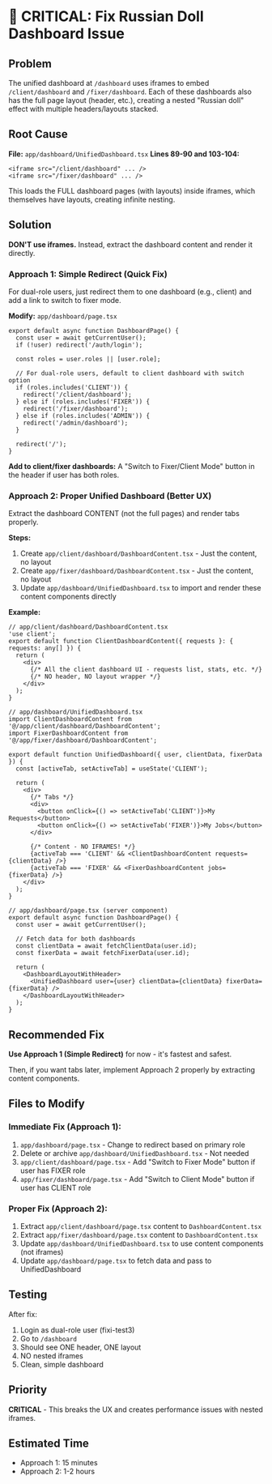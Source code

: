 # 🚨 CRITICAL: Fix Russian Doll Dashboard Issue

## Problem
The unified dashboard at `/dashboard` uses iframes to embed `/client/dashboard` and `/fixer/dashboard`. Each of these dashboards also has the full page layout (header, etc.), creating a nested "Russian doll" effect with multiple headers/layouts stacked.

## Root Cause
**File:** `app/dashboard/UnifiedDashboard.tsx`
**Lines 89-90 and 103-104:**
```tsx
<iframe src="/client/dashboard" ... />
<iframe src="/fixer/dashboard" ... />
```

This loads the FULL dashboard pages (with layouts) inside iframes, which themselves have layouts, creating infinite nesting.

## Solution
**DON'T use iframes.** Instead, extract the dashboard content and render it directly.

### Approach 1: Simple Redirect (Quick Fix)
For dual-role users, just redirect them to one dashboard (e.g., client) and add a link to switch to fixer mode.

**Modify:** `app/dashboard/page.tsx`
```tsx
export default async function DashboardPage() {
  const user = await getCurrentUser();
  if (!user) redirect('/auth/login');

  const roles = user.roles || [user.role];

  // For dual-role users, default to client dashboard with switch option
  if (roles.includes('CLIENT')) {
    redirect('/client/dashboard');
  } else if (roles.includes('FIXER')) {
    redirect('/fixer/dashboard');
  } else if (roles.includes('ADMIN')) {
    redirect('/admin/dashboard');
  }

  redirect('/');
}
```

**Add to client/fixer dashboards:** A "Switch to Fixer/Client Mode" button in the header if user has both roles.

### Approach 2: Proper Unified Dashboard (Better UX)
Extract the dashboard CONTENT (not the full pages) and render tabs properly.

**Steps:**
1. Create `app/client/dashboard/DashboardContent.tsx` - Just the content, no layout
2. Create `app/fixer/dashboard/DashboardContent.tsx` - Just the content, no layout
3. Update `app/dashboard/UnifiedDashboard.tsx` to import and render these content components directly

**Example:**

```tsx
// app/client/dashboard/DashboardContent.tsx
'use client';
export default function ClientDashboardContent({ requests }: { requests: any[] }) {
  return (
    <div>
      {/* All the client dashboard UI - requests list, stats, etc. */}
      {/* NO header, NO layout wrapper */}
    </div>
  );
}

// app/dashboard/UnifiedDashboard.tsx
import ClientDashboardContent from '@/app/client/dashboard/DashboardContent';
import FixerDashboardContent from '@/app/fixer/dashboard/DashboardContent';

export default function UnifiedDashboard({ user, clientData, fixerData }) {
  const [activeTab, setActiveTab] = useState('CLIENT');

  return (
    <div>
      {/* Tabs */}
      <div>
        <button onClick={() => setActiveTab('CLIENT')}>My Requests</button>
        <button onClick={() => setActiveTab('FIXER')}>My Jobs</button>
      </div>

      {/* Content - NO IFRAMES! */}
      {activeTab === 'CLIENT' && <ClientDashboardContent requests={clientData} />}
      {activeTab === 'FIXER' && <FixerDashboardContent jobs={fixerData} />}
    </div>
  );
}

// app/dashboard/page.tsx (server component)
export default async function DashboardPage() {
  const user = await getCurrentUser();

  // Fetch data for both dashboards
  const clientData = await fetchClientData(user.id);
  const fixerData = await fetchFixerData(user.id);

  return (
    <DashboardLayoutWithHeader>
      <UnifiedDashboard user={user} clientData={clientData} fixerData={fixerData} />
    </DashboardLayoutWithHeader>
  );
}
```

## Recommended Fix
**Use Approach 1 (Simple Redirect)** for now - it's fastest and safest.

Then, if you want tabs later, implement Approach 2 properly by extracting content components.

## Files to Modify

### Immediate Fix (Approach 1):
1. `app/dashboard/page.tsx` - Change to redirect based on primary role
2. Delete or archive `app/dashboard/UnifiedDashboard.tsx` - Not needed
3. `app/client/dashboard/page.tsx` - Add "Switch to Fixer Mode" button if user has FIXER role
4. `app/fixer/dashboard/page.tsx` - Add "Switch to Client Mode" button if user has CLIENT role

### Proper Fix (Approach 2):
1. Extract `app/client/dashboard/page.tsx` content to `DashboardContent.tsx`
2. Extract `app/fixer/dashboard/page.tsx` content to `DashboardContent.tsx`
3. Update `app/dashboard/UnifiedDashboard.tsx` to use content components (not iframes)
4. Update `app/dashboard/page.tsx` to fetch data and pass to UnifiedDashboard

## Testing
After fix:
1. Login as dual-role user (fixi-test3)
2. Go to `/dashboard`
3. Should see ONE header, ONE layout
4. NO nested iframes
5. Clean, simple dashboard

## Priority
**CRITICAL** - This breaks the UX and creates performance issues with nested iframes.

## Estimated Time
- Approach 1: 15 minutes
- Approach 2: 1-2 hours
